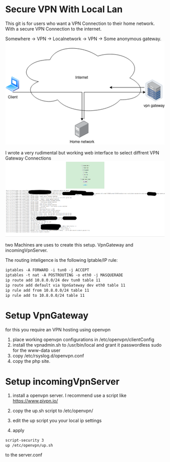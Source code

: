 # Secure VPN With Local Lan
This git is for users who want a VPN Connection to their home network. With a secure VPN Connection to the internet. 

Somewhere -> VPN -> Localnetwork -> VPN -> Some anonymous gateway.
![](./images/vpnMap.png)

I wrote a very rudimental but working web interface to select diffrent VPN Gateway Connections
![](./images/vpnPhpClient.png)

two Machines are uses to create this setup. VpnGateway and incomingVpnServer.

The routing inteligence is the following Iptable/IP rule:
```
iptables -A FORWARD -i tun0 -j ACCEPT 
iptables -t nat -A POSTROUTING -o eth0 -j MASQUERADE 
ip route add 10.8.0.0/24 dev tun0 table 11
ip route add default via VpnGateway dev eth0 table 11
ip rule add from 10.8.0.0/24 table 11
ip rule add to 10.8.0.0/24 table 11
```

# Setup VpnGateway
for this you require an VPN hosting using openvpn
1) place working openvpn configurations in /etc/openvpn/clientConfig 
2) install the vpnadmin.sh to /usr/bin/local and grant it passwordless sudo for the www-data user
3) copy /etc/rsyslog.d/openvpn.conf
4) copy the php site.


# Setup incomingVpnServer
1) install a openvpn server. I recommend use a script like https://www.pivpn.io/

2) copy the up.sh script to /etc/openvpn/
3) edit the up script you your local ip settings
4) apply
```
script-security 3 
up /etc/openvpn/up.sh
```
to the server.conf
